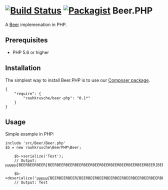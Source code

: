 [![Build Status](https://travis-ci.org/rauhkrusche/Beer.php.svg?branch=master)](https://travis-ci.org/rauhkrusche/Beer.php)
[![Packagist](https://img.shields.io/packagist/v/rauhkrusche/beer-php.svg)](https://packagist.org/packages/rauhkrusche/beer-php)
Beer.PHP
========

A [Beer](https://github.com/rauhkrusche/Beer) implemenation in PHP.

## Prerequisites ##
- PHP 5.6 or higher

## Installation ##
The simplest way to install Beer.PHP is to use our [Composer package](https://packagist.org/packages/rauhkrusche/beer-php).

```
{
    "require": {
        "rauhkrusche/beer-php": "0.1*"
    }
}
```


## Usage ##
Simple example in PHP:

```
include 'src/Beer/Beer.php'
$b = new rauhkrusche\BeerPHP\Beer;

    $b->serialize('Test');
    // Output: µµµµµ∫BEERBEERBEER∫BEERBEERBEERBEERBEERBEERBEERBEERBEERBEERBEERBEER∫BEERBEERBEERBEERBEER∫

    $b->deserialize('µµµµµ∫BEERBEERBEER∫BEERBEERBEERBEERBEERBEERBEERBEERBEERBEERBEERBEER∫BEERBEERBEERBEERBEER∫');
    // Output: Test
```
